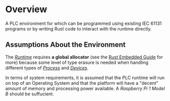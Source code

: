 # Overview

A PLC environment for which can be programmed using existing IEC 61131 programs
or by writing Rust code to interact with the runtime directly.

## Assumptions About the Environment

The [*Runtime*](runtime.md) requires **a global allocator** (see the [Rust
Embedded Guide][reg] for more) because some level of type erasure is needed
when handling different types of [*Process*](processes.md) and
[*Devices*](devices.md).

In terms of system requirements, it is assumed that the PLC runtime will run on
top of an Operating System and that the platform will have a "decent" amount of
memory and processing power available. A *Raspberry Pi 1 Model B* should be 
suffucient.

[reg]: https://rust-embedded.github.io/book/collections/index.html